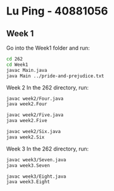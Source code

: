 # Lu Ping - 40881056

## Week 1

Go into the Week1 folder and run:

```bash
cd 262
cd Week1
javac Main.java
java Main ../pride-and-prejudice.txt
```
Week 2
In the 262 directory, run:
```bash
javac week2/Four.java
java week2.Four
```
```bash
javac week2/Five.java
java week2.Five
```
```bash
javac week2/Six.java
java week2.Six
```

Week 3
In the 262 directory, run:

```bash
javac week3/Seven.java
java week3.Seven
```
```bash
javac week3/Eight.java
java week3.Eight
```
